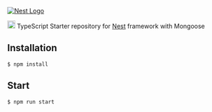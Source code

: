 [![Nest Logo](http://kamilmysliwiec.com/public/nest-logo.png)](http://kamilmysliwiec.com/)

<img src="https://github.com/remojansen/logo.ts/blob/master/ts.png?raw=true" width="18">  TypeScript Starter repository for [Nest](https://github.com/kamilmysliwiec/nest) framework with Mongoose

## Installation

```
$ npm install
```

## Start

```
$ npm run start
```

